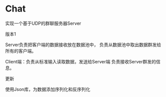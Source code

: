 # Chat
实现一个基于UDP的群聊服务器Server

版本1

Server负责把客户端的数据接收放在数据池中，
负责从数据池中取出数据群发给所有的客户端。

Client端：负责从标准输入读取数据，发送给Server端
          负责接收Server群发的信息。

更新

使用Json库，为数据添加序列化和反序列化

